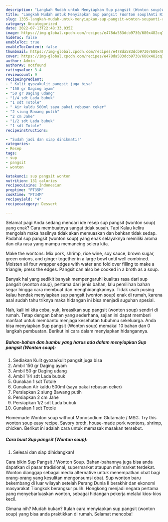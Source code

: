 ```yaml
---
description: "Langkah Mudah untuk Menyiapkan Sup pangsit (Wonton soup)Anti Ribet"
title: "Langkah Mudah untuk Menyiapkan Sup pangsit (Wonton soup)Anti Ribet"
slug: 1335-langkah-mudah-untuk-menyiapkan-sup-pangsit-wonton-soupanti-ribet
category: Uncategorized
date: 2022-07-13T22:48:33.035Z
image: https://img-global.cpcdn.com/recipes/e478da583dcb9730/680x482cq70/sup-pangsit-wonton-soup-foto-resep-utama.jpg
hideToc: false
enableToc: true
enableTocContent: false
thumbnail: https://img-global.cpcdn.com/recipes/e478da583dcb9730/680x482cq70/sup-pangsit-wonton-soup-foto-resep-utama.jpg
cover: https://img-global.cpcdn.com/recipes/e478da583dcb9730/680x482cq70/sup-pangsit-wonton-soup-foto-resep-utama.jpg
author: Admin
authorAv: notfound
ratingvalue: 3.4
reviewcount: 9
recipeingredient:
- " Kulit gyozakulit pangsit juga bisa"
- "150 gr Daging ayam"
- "50 gr Daging udang"
- "1/4 sdt Lada bubuk"
- "1 sdt Totole"
- " Air kaldu 500ml saya pakai rebusan ceker"
- "2 siung Bawang putih"
- "2 cm Jahe"
- "1/2 sdt Lada bubuk"
- "1 sdt Totole"
recipeinstructions:

- "Sudah jadi dan siap dinikmati!"
categories:
- Resep
tags:
- sup
- pangsit
- wonton

katakunci: sup pangsit wonton 
nutrition: 131 calories
recipecuisine: Indonesian
preptime: "PT35M"
cooktime: "PT34M"
recipeyield: "4"
recipecategory: Dessert

---
```



Selamat pagi Anda sedang mencari ide resep sup pangsit (wonton soup) yang enak? Cara membuatnya sangat tidak susah. Tapi Kalau keliru mengolah maka hasilnya tidak akan memuaskan dan bahkan tidak sedap. Padahal sup pangsit (wonton soup) yang enak selayaknya memiliki aroma dan cita rasa yang mampu memancing selera kita.


Make the wontons: Mix pork, shrimp, rice wine, soy sauce, brown sugar, green onions, and ginger together in a large bowl until well combined. Moisten all four wrapper edges with water and fold over filling to make a triangle; press the edges. Pangsit can also be cooked in a broth as a soup.

Banyak hal yang sedikit banyak mempengaruhi kualitas rasa dari sup pangsit (wonton soup), pertama dari jenis bahan, lalu pemilihan bahan segar hingga cara membuat dan menghidangkannya. Tidak usah pusing kalau hendak menyiapkan sup pangsit (wonton soup) enak di rumah, karena asal sudah tahu triknya maka hidangan ini bisa menjadi suguhan spesial.


Nah, kali ini kita coba, yuk, kreasikan sup pangsit (wonton soup) sendiri di rumah. Tetap dengan bahan yang sederhana, sajian ini dapat memberi manfaat untuk membantu menjaga kesehatan tubuhmu sekeluarga. Anda bisa menyiapkan Sup pangsit (Wonton soup) memakai 10 bahan dan 0 langkah pembuatan. Berikut ini cara dalam menyiapkan hidangannya.

<!--inarticleads1-->

##### Bahan-bahan dan bumbu yang harus ada dalam menyiapkan Sup pangsit (Wonton soup):

1. Sediakan  Kulit gyoza/kulit pangsit juga bisa
1. Ambil 150 gr Daging ayam
1. Ambil 50 gr Daging udang
1. Ambil 1/4 sdt Lada bubuk
1. Gunakan 1 sdt Totole
1. Gunakan  Air kaldu 500ml (saya pakai rebusan ceker)
1. Persiapkan 2 siung Bawang putih
1. Persiapkan 2 cm Jahe
1. Persiapkan 1/2 sdt Lada bubuk
1. Gunakan 1 sdt Totole


Homemade Wonton soup without Monosodium Glutamate / MSG. Try this wonton soup easy recipe. Savory broth, house-made pork wontons, shrimp, chicken. Berikut ini adalah cara untuk memasak masakan tersebut. 

<!--inarticleads2-->

##### Cara buat Sup pangsit (Wonton soup):


1. Selesai dan siap dihidangkan!

Cara bikin Sup Pangsit / Wonton Soup. Bahan-bahannya juga bisa anda dapatkan di pasar tradisional, supermarket ataupun minimarket terdekat. Wonton dianggap sebagai media alternative untuk menempatkan obat bagi orang-orang yang kesulitan mengonsumsi obat. Sup wonton baru bekembang di luar wilayah setelah Perang Dunia II berakhir dan ekonomi masyarakat Tiongkok berangsur pulih. Hongkong menjadi negara pertama yang menyebarluaskan wonton, sebagai hidangan pekerja melalui kios-kios kecil. 

Gimana nih? Mudah bukan? Itulah cara menyiapkan sup pangsit (wonton soup) yang bisa anda praktikkan di rumah. Selamat mencoba!
